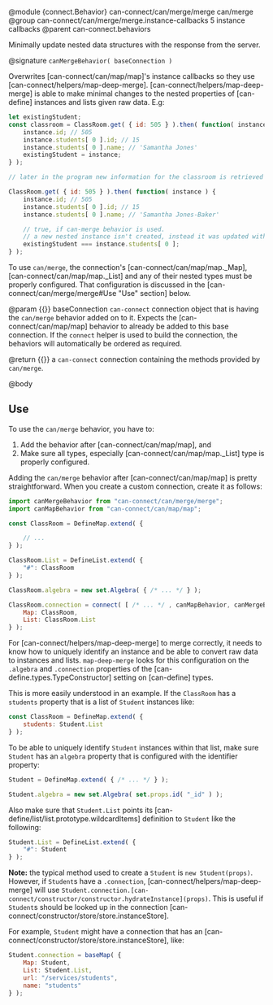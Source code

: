 @module {connect.Behavior} can-connect/can/merge/merge can/merge
@group can-connect/can/merge/merge.instance-callbacks 5 instance callbacks
@parent can-connect.behaviors

Minimally update nested data structures with the response from the server.

@signature `canMergeBehavior( baseConnection )`

Overwrites [can-connect/can/map/map]'s instance callbacks so they use [can-connect/helpers/map-deep-merge].
[can-connect/helpers/map-deep-merge] is able to make minimal changes to the nested properties of [can-define] instances
and lists given raw data.
E.g:

```js
let existingStudent;
const classroom = ClassRoom.get( { id: 505 } ).then( function( instance ) {
	instance.id; // 505
	instance.students[ 0 ].id; // 15
	instance.students[ 0 ].name; // 'Samantha Jones'
	existingStudent = instance;
} );

// later in the program new information for the classroom is retrieved

ClassRoom.get( { id: 505 } ).then( function( instance ) {
	instance.id; // 505
	instance.students[ 0 ].id; // 15
	instance.students[ 0 ].name; // 'Samantha Jones-Baker'

	// true, if can-merge behavior is used.
	// a new nested instance isn't created, instead it was updated with the changed fields
	existingStudent === instance.students[ 0 ];
} );

```

To use `can/merge`, the connection's [can-connect/can/map/map._Map], [can-connect/can/map/map._List] and any of their
nested types must be properly configured.  That configuration is discussed in the
[can-connect/can/merge/merge#Use "Use" section] below.

@param {{}} baseConnection `can-connect` connection object that is having the `can/merge` behavior added on to it. Expects
the [can-connect/can/map/map] behavior to already be added to this base connection. If the `connect` helper
is used to build the connection, the behaviors will automatically be ordered as required.

@return {{}} a `can-connect` connection containing the methods provided by `can/merge`.

@body

## Use

To use the `can/merge` behavior, you have to:

1. Add the behavior after [can-connect/can/map/map], and
2. Make sure all types, especially [can-connect/can/map/map._List] type is properly configured.

Adding the `can/merge` behavior after [can-connect/can/map/map] is pretty straightforward.
When you create a custom connection, create it as follows:

```js
import canMergeBehavior from "can-connect/can/merge/merge";
import canMapBehavior from "can-connect/can/map/map";

const ClassRoom = DefineMap.extend( {

	// ...
} );

ClassRoom.List = DefineList.extend( {
	"#": ClassRoom
} );

ClassRoom.algebra = new set.Algebra( { /* ... */ } );

ClassRoom.connection = connect( [ /* ... */ , canMapBehavior, canMergeBehavior /* ... */ ], {
	Map: ClassRoom,
	List: ClassRoom.List
} );
```

For [can-connect/helpers/map-deep-merge] to merge correctly, it needs to know how to uniquely identify an instance and
be able to convert raw data to instances and lists.
`map-deep-merge` looks for this configuration on the `.algebra` and `.connection` properties of the
[can-define.types.TypeConstructor] setting on [can-define] types.

This is more easily understood in an example.
If the `ClassRoom` has a `students` property that is a list of `Student` instances like:

```js
const ClassRoom = DefineMap.extend( {
	students: Student.List
} );
```

To be able to uniquely identify `Student` instances within that list, make sure `Student` has an `algebra` property
that is configured with the identifier property:

```js
Student = DefineMap.extend( { /* ... */ } );

Student.algebra = new set.Algebra( set.props.id( "_id" ) );
```

Also make sure that `Student.List` points its [can-define/list/list.prototype.wildcardItems] definition to `Student`
like the following:

```js
Student.List = DefineList.extend( {
	"#": Student
} );
```

**Note:** the typical method used to create a `Student` is `new Student(props)`.
However, if `Student`s have a `.connection`, [can-connect/helpers/map-deep-merge] will use
`Student.connection.[can-connect/constructor/constructor.hydrateInstance](props)`.
This is useful if `Student`s should be looked up in the connection [can-connect/constructor/store/store.instanceStore].

For example, `Student` might have a connection that has an [can-connect/constructor/store/store.instanceStore], like:

```js
Student.connection = baseMap( {
	Map: Student,
	List: Student.List,
	url: "/services/students",
	name: "students"
} );
```
